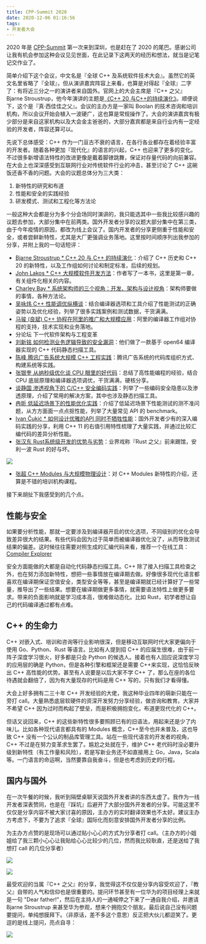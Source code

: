 ```yaml
---
title: CPP-Summit 2020
date: 2020-12-06 01:16:56
tags:
- 开发者大会
---
```


2020 年是 [CPP-Summit](http://cpp-summit.org) 第一次来到深圳，也是赶在了 2020 的尾巴。感谢公司让我有机会参加这种会议见见世面，在此记录下这两天的经历和想法，就当是记笔记交作业了。

<!--more-->

简单介绍下这个会议，中文名是『全球 C++ 及系统软件技术大会』。虽然它的英文名里省略了『全球』，但从演讲嘉宾阵容上来看，也算是对得起『全球』二字了：有将近三分之一的演讲者来自国外。官网上的大会主席是『C++ 之父』Bjarne Stroustrup，他今年演讲的主题是[《C++ 20 与C++的持续演化》](http://cpp-summit.org/speaker/502?uid=c1026)。顺便说下，这个是『真·西佳佳之父』。会议的主办方是一家叫 Boolan 的技术咨询和培训机构，所以会议开始会植入一波硬广，这也算是常规操作了。大会的演讲嘉宾有极少部分是来自这家机构以及大会金主爸爸的，大部分嘉宾都是来自行业内有一定经验的开发者，阵容还算可以。

先说下总体感受：C++ 作为一门亘古不衰的语言，在各行各业都存在着经验丰富的开发者。随着各种更加『现代化』的语言的兴起，C++ 也迎来了更多的变化。不过很多新增语法特性的改进更像是戴着脚镣跳舞，保证对存量代码的向前兼容。在大会上也深深感受到互联网行业对传统软件行业的冲击，甚至讨论了 C++ 这碗饭还香不香的问题。大会的议题总体分为三大类：

1. 新特性的研究和布道
2. 性能和安全的实践经验
3. 研发模式、测试和工程化等方法论

一般这种大会都是分为多个分会场同时演讲的，我只能选其中一些我比较感兴趣的议题去参加，大部分集中在前两类。国外开发者分享的议题大部分集中在第三类，由于今年疫情的原因，都改为线上会议了。国内开发者的分享更侧重于性能和安全，或者尝鲜新特性，尤其是大厂更强调业务落地。这里按时间顺序列出我参加的分享，并附上我的一句话短评：

- [Bjarne Stroustrup  * C++ 20 与 C++ 的持续演化](http://cpp-summit.org/speaker/502?uid=c1026)：介绍了 C++ 历史和 C++ 20 的新特性，以及工作组如何讨论和制定标准，后续的规划。
- [John Lakos  * C++ 大规模软件开发方法](http://cpp-summit.org/speaker/601?uid=c1026)：作者写了一本书，这里是第一章，有关组件化相关的内容。
- [Charley Bay  * 系统架构师的三个视角：开发、架构与设计视角](http://cpp-summit.org/speaker/590?uid=c1026)：架构师要做的事情，各种方法论。
- [吴咏炜  C++ 性能调优纵横谈](http://cpp-summit.org/speaker/201?uid=c1026)：结合编译器选项和工具介绍了性能测试的正确姿势以及优化经验，列举了很多实践案例和测试数据，干货满满。
- [马骏 (良斌)  C++ 协程在阿里的推广和大规模应用](http://cpp-summit.org/speaker/584?uid=c1026)：阿里的编译器工作组对协程的支持，技术实现和业务落地。
- 分论坛  下一代软件架构与工程变革
- [刘新铭  如何检测业务逻辑导致的安全漏洞](http://cpp-summit.org/speaker/588?uid=c1026)：他们做了一款基于 open64 编译器实现的 C++ 代码静态扫描工具。
- [陈峰  腾讯广告系统大规模 C++ 工程实践](http://cpp-summit.org/speaker/571?uid=c1026)：腾讯广告系统的代码库组织方式、构建系统等实践。
- [张银奎  从纳秒级优化谈 CPU 眼里的好代码](http://cpp-summit.org/speaker/311?uid=c1026)：总结了高性能编程的经验，结合 CPU 底层原理和编译器选项调优，干货满满，硬核分享。
- [谈静国  渗透视角下的 C/C++ 安全编码实践](http://cpp-summit.org/speaker/603?uid=c1026)：列举了一些编码安全隐患以及渗透原理，介绍了常用的解决方案，其中也涉及静态扫描工具。
- [冉昕  低延迟场景下的性能优化实践](http://cpp-summit.org/speaker/549?uid=c1026)：介绍了低延迟场景下性能测试的测不准问题，从方方面面一点点抠性能，列举了大量常见 API 的 benchmark。
- [Ivan Čukić  * 如何设计优雅的API 同时不牺牲性能](http://cpp-summit.org/speaker/593?uid=c1026)：国外开发者少有的深入编码实践的分享，利用 C++ 11 的右值引用特性梳理了大量实践，并通过比较汇编代码的差异分析性能。
- [张汉东  Rust系统级开发的优势与劣势](http://cpp-summit.org/speaker/540?uid=c1026)：业界戏称『Rust 之父』前来踢馆，安利一波 Rust 的好与坏。

![](http://yulingtianxia.com/resources/CPP-Summit/IMG_3152.JPG)

- [张超  C++ Modules 与大规模物理设计](http://cpp-summit.org/speaker/575?uid=c1026)：对 C++ Modules 新特性的介绍，还算是不错的培训机构课程。

接下来胡扯下我感受到的几个点。

## 性能与安全

如果要分析性能，那就一定要涉及到编译器开启的优化选项，不同级别的优化会导致差异很大的结果。有些代码会因为过于简单而被编译器优化没了，从而导致测试结果的偏差。这时候往往需要对照生成的汇编代码来看，推荐一个在线工具：[Compiler Explorer](https://godbolt.org)

安全方面能做的大都是自动化代码静态扫描工具。C++ 除了接入扫描工具检查之外，也在努力添加新特性，想把一些事情放在编译期去做。好像很多现代化语言都喜欢在编译期保证空值安全，类型安全等等，甚至是编译期就已经计算好了一些常量，推导出了一些结果。想要在编译期做更多事情，就需要语法特性上做更多要求。带来的负面影响就是学习成本高，很难做动态化。比如 Rust，初学者想让自己的代码编译通过都有点难。

## C++ 的生命力

C++ 对嵌入式、培训和咨询等行业影响很深，但是移动互联网时代大家更偏向于使用 Go、Python、Rust 等语言。比如有人提到招 C++ 的应届生很难，由于前一阵子深度学习很火，好多都是只会 Python 的候选人。接着也有人回应说深度学习的应用层的确是 Python，但是各种引擎和框架还是需要 C++来实现，这恰恰反映出 C++ 高性能的优势。甚至有人说要是以后大家不学 C++ 了，那么在座的各位待遇就会翻倍了，因为有大量现存的代码是用 C++ 写的，只有我们才看得懂。

大会上好多拥有二三十年 C++ 开发经验的大佬，我这种毕业四年的萌新只能在一旁打 call。大量熟悉底层软硬件的资深开发努力分享经验，做咨询和教育。大家并不希望 C++ 因为过时而构起了壁垒，而是积极拥抱变化，布道更现代化的 C++。

但话又说回来，C++ 的这些新特性很多要照顾已有的旧语法，用起来还是少了内味儿。比如各种现代语言都具有的 Modules 概念，C++至今也并未普及，这也导致 C++ 没有一个公认的制品库管理工具。站在一些现代语言的开发者的视角，C++ 不过是在努力变革求生罢了。尴尬之处就在于，维护 C++ 老代码时没必要升级到新特性（有工作量和风险），若是写新业务还不如直接用上 Go，Java，Scala 等。一门语言的命运啊，当然要靠自我奋斗，但是也考虑到历史的行程。

## 国内与国外

在一次午餐的时候，我听到隔壁桌聊天说国外开发者讲的东西太虚了。我作为一线开发者深表赞同，也是在『踩坑』后避开了大部分国外开发者的分享。可能这里不仅仅是分享内容不被大家讨喜的原因，主办方的实时翻译效果也不太好。建议主办方考虑下，不要为了追求『全球』国际化而刻意安排国外开发者分享的比例。

为主办方点赞的是现场可以通过贴小心心的方式为分享者打 call。（主办方的小姐姐给了我三颗小心心让我贴给心心比较少的几位，然而我比较耿直，还是送给了我想打 call 的几位分享者）

![](http://yulingtianxia.com/resources/CPP-Summit/IMG_3153.jpeg)

![](http://yulingtianxia.com/resources/CPP-Summit/IMG_3155.jpeg)

最受欢迎的当属『C++ 之父』的分享，我觉得这不仅仅是分享内容受欢迎了，『教父』自带的人气和信仰也是很重要的。提问环节甚至有一位华为的项目经理上来就是一句 "Dear father!"，然后在主持人的一通喊停之下来了一通自我介绍，并邀请 Bjarne Stroustrup 来甚至华为参观，想来个拥抱交个朋友。最后说自己没有问题要提问，单纯想膜拜下。（非原话，差不多这个意思）反正把大伙儿都逗笑了。更逗的是线上提问，亮点自寻：

![](http://yulingtianxia.com/resources/CPP-Summit/IMG_3136.jpeg)